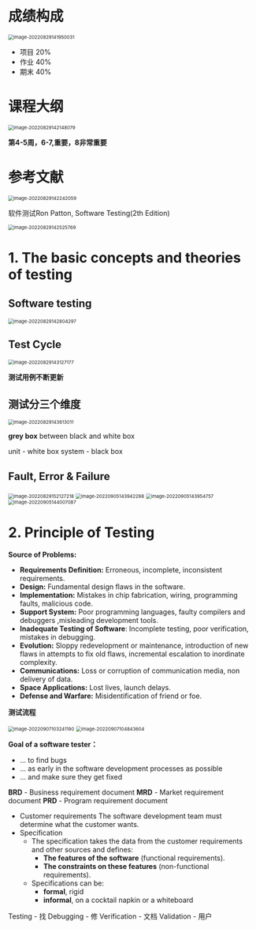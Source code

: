 # 成绩构成

<img src="D:\Typora_CACHE\image-20220829141950031.png" alt="image-20220829141950031" style="zoom:67%;" />

* 项目 20%
* 作业 40%
* 期末 40%

# 课程大纲

<img src="D:\Typora_CACHE\image-20220829142148079.png" alt="image-20220829142148079" style="zoom:67%;" />

**第4-5周，6-7,重要，8非常重要**

# 参考文献

<img src="D:\Typora_CACHE\image-20220829142242059.png" alt="image-20220829142242059" style="zoom:67%;" />

软件测试Ron Patton, Software Testing(2th Edition)

<img src="D:\Typora_CACHE\image-20220829142525769.png" alt="image-20220829142525769" style="zoom:67%;" />

# 1. The basic concepts and theories of testing

## Software testing

<img src="D:\Typora_CACHE\image-20220829142804297.png" alt="image-20220829142804297" style="zoom:67%;" />

## Test Cycle

<img src="D:\Typora_CACHE\image-20220829143127177.png" alt="image-20220829143127177" style="zoom:67%;" />

**测试用例不断更新**

## 测试分三个维度

<img src="D:\Typora_CACHE\image-20220829143613011.png" alt="image-20220829143613011" style="zoom:67%;" />

**grey box** between black and white box

unit - white box
system - black box

## Fault, Error & Failure

<img src="D:\Typora_CACHE\image-20220829152127218.png" alt="image-20220829152127218" style="zoom:67%;" />

<img src="D:\Typora_CACHE\image-20220905143942298.png" alt="image-20220905143942298" style="zoom:67%;" />

<img src="D:\Typora_CACHE\image-20220905143954757.png" alt="image-20220905143954757" style="zoom:67%;" />

<img src="D:\Typora_CACHE\image-20220905144007087.png" alt="image-20220905144007087" style="zoom:67%;" />

#  2. Principle of Testing

**Source of Problems:**

- **Requirements Definition:** Erroneous, incomplete, inconsistent requirements.
- **Design:** Fundamental design flaws in the software.
- **Implementation:** Mistakes in chip fabrication, wiring, programming faults, malicious code.
- **Support System:** Poor programming languages, faulty compilers and debuggers ,misleading development tools.
- **Inadequate Testing of Software**: Incomplete testing, poor verification, mistakes in debugging.
- **Evolution:** Sloppy redevelopment or maintenance, introduction of new flaws in attempts to fix old flaws, incremental escalation to inordinate complexity.
- **Communications:** Loss or corruption of communication media, non delivery of data.
- **Space Applications:** Lost lives, launch delays.
- **Defense and Warfare:** Misidentification of friend or foe.

**测试流程**

<img src="D:\Typora_CACHE\image-20220907103241190.png" alt="image-20220907103241190" style="zoom:67%;" />

<img src="D:\Typora_CACHE\image-20220907104843604.png" alt="image-20220907104843604" style="zoom:67%;" />

**Goal of a software tester：**

- ... to find bugs
- ... as early in the software development processes as possible
- ... and make sure they get fixed

**BRD** - Business requirement document
**MRD** - Market requirement document
**PRD** - Program requirement document

- Customer requirements
  The software development team must determine what the customer wants.
- Specification
  - The specification takes the data from the customer requirements and other sources and defines:
    - **The features of the software** (functional requirements).
    - **The constraints on these features** (non-functional requirements).
  - Specifications can be:
    - **formal**, rigid
    - **informal**, on a cocktail napkin or a whiteboard

Testing - 找
Debugging - 修
Verification - 文档
Validation - 用户
